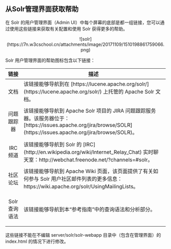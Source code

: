 ## 从Solr管理界面获取帮助 
<div class="content-intro view-box ">在 Solr 的用户管理界面（Admin UI）中每个屏幕的底部是都一组链接，您可以通过使用这些链接来获取有关配置和使用 Solr 获得更多的帮助。  
  
<p style="text-align: center; ">![solr](https://7n.w3cschool.cn/attachments/image/20171109/1510198861759066.png)
  
  
  
Solr 用户管理界面的帮助图标包含以下链接：  
<table class="">
    <colgroup>
        <col/>
            <col/>
    </colgroup>
    <thead>
        <tr>
            <th style="text-align: center;">链接</th>
            <th style="text-align: center;">描述</th>
        </tr>
    </thead>
    <tbody>
        <tr>
            <td>
                <p style="text-align: center;">文档  
            </td>
            <td>
                该链接能够导航到在 [https://lucene.apache.org/solr/](https://lucene.apache.org/solr/) 上托管的 Apache Solr 文档。  
            </td>
        </tr>
        <tr>
            <td>
                <p style="text-align: center;">问题跟踪器  
            </td>
            <td>
                该链接能够导航到 Apache Solr 项目的 JIRA 问题跟踪服务器。该服务器位于：[https://issues.apache.org/jira/browse/SOLR](https://issues.apache.org/jira/browse/SOLR)。  
            </td>
        </tr>
        <tr>
            <td>
                <p style="text-align: center;">IRC 频道  
            </td>
            <td>
                该链接能够导航到 Solr 的 [IRC](http://en.wikipedia.org/wiki/Internet_Relay_Chat) 实时聊天室：http://webchat.freenode.net/?channels=#solr。  
            </td>
        </tr>
        <tr>
            <td>
                <p style="text-align: center;">社区论坛  
            </td>
            <td>
                该链接能够导航到 Apache Wiki 页面，该页面提供了有关如何参与 Solr 用户社区邮件列表的更多信息：https://wiki.apache.org/solr/UsingMailingLists。  
            </td>
        </tr>
        <tr>
            <td>
                <p style="text-align: center;">Solr 查询语法  
            </td>
            <td>
                该链接能够导航到本“参考指南”中的查询语法和分析部分。  
</td></tr></tbody></table>这些链接不能在不编辑 server/solr/solr-webapp 目录中（包含在管理界面）的 index.html 的情况下进行修改。  

